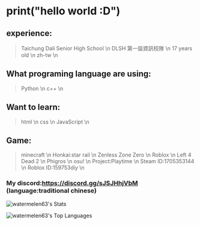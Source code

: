 # print("hello world :D")

## experience:
> Taichung Dali Senior High School \n
> DLSH 第一屆資訊校隊 \n
> 17 years old \n
> zh-tw \n
## What programing language are using:
> Python \n
> c++ \n

## Want to learn:
> html \n
> css \n
> JavaScript \n

## Game:
> minecraft \n
> Honkai:star rail \n
> Zenless Zone Zero \n
> Roblox \n
> Left 4 Dead 2 \n
> Phigros \n
> osu! \n
> Project:Playtime \n
> Steam ID:1705353144 \n
> Roblox ID:159753diy \n
### My discord:https://discord.gg/sJSJHhjVbM (language:traditional chinese)
![watermelen63's Stats](https://github-readme-stats.vercel.app/api?username=watermelen63&theme=vue-dark&show_icons=true&hide_border=true&count_private=true)

![watermelen63's Top Languages](https://github-readme-stats.vercel.app/api/top-langs/?username=watermelen63&theme=vue-dark&show_icons=true&hide_border=true&layout=compact)
